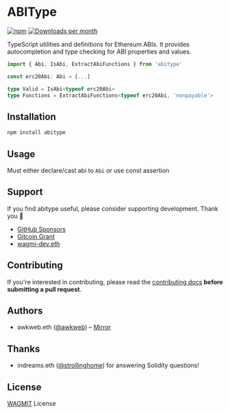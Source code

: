 # ABIType

[![npm](https://img.shields.io/npm/v/abitype.svg?colorA=21262d&colorB=161b22&style=flat)](https://www.npmjs.com/package/abitype)
[![Downloads per month](https://img.shields.io/npm/dm/abitype?colorA=21262d&colorB=161b22&style=flat)](https://www.npmjs.com/package/abitype)

TypeScript utilities and definitions for Ethereum ABIs. It provides autocompletion and type checking for ABI properties and values.

```ts
import { Abi, IsAbi, ExtractAbiFunctions } from 'abitype'

const erc20Abi: Abi = [...]

type Valid = IsAbi<typeof erc20Abi>
type Functions = ExtractAbiFunctions<typeof erc20Abi, 'nonpayable'>
```

## Installation

```bash
npm install abitype
```

## Usage

Must either declare/cast abi to `Abi` or use const assertion

## Support

If you find abitype useful, please consider supporting development. Thank you 🙏

- [GitHub Sponsors](https://github.com/sponsors/tmm?metadata_campaign=gh_readme_support)
- [Gitcoin Grant](https://gitcoin.co/grants/4493/wagmi-react-hooks-library-for-ethereum)
- [wagmi-dev.eth](https://etherscan.io/enslookup-search?search=wagmi-dev.eth)

## Contributing

If you're interested in contributing, please read the [contributing docs](/.github/CONTRIBUTING.md) **before submitting a pull request**.

## Authors

- awkweb.eth ([@awkweb](https://twitter.com/awkweb)) – [Mirror](https://mirror.xyz)

## Thanks

- indreams.eth ([@strollinghome](https://twitter.com/strollinghome)) for answering Solidity questions!

## License

[WAGMIT](/LICENSE) License

